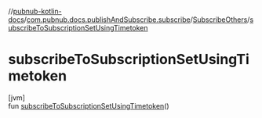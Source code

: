 //[pubnub-kotlin-docs](../../../index.md)/[com.pubnub.docs.publishAndSubscribe.subscribe](../index.md)/[SubscribeOthers](index.md)/[subscribeToSubscriptionSetUsingTimetoken](subscribe-to-subscription-set-using-timetoken.md)

# subscribeToSubscriptionSetUsingTimetoken

[jvm]\
fun [subscribeToSubscriptionSetUsingTimetoken](subscribe-to-subscription-set-using-timetoken.md)()

